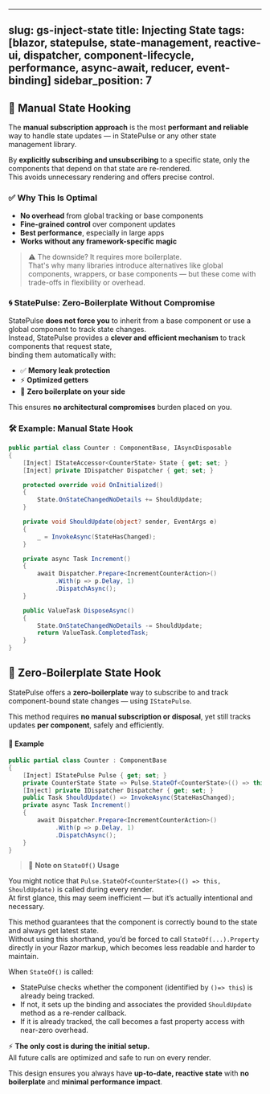 
---
slug: gs-inject-state
title: Injecting State
tags: [blazor, statepulse, state-management, reactive-ui, dispatcher, component-lifecycle, performance, async-await, reducer, event-binding]
sidebar_position: 7
---

## 🎯 Manual State Hooking

The **manual subscription approach** is the most **performant and reliable** way to handle state updates — in StatePulse or any other state management library.

By **explicitly subscribing and unsubscribing** to a specific state, only the components that depend on that state are re-rendered.  
This avoids unnecessary rendering and offers precise control.

### ✅ Why This Is Optimal

- **No overhead** from global tracking or base components
- **Fine-grained control** over component updates
- **Best performance**, especially in large apps
- **Works without any framework-specific magic**

> ⚠️ The downside? It requires more boilerplate.  
> That's why many libraries introduce alternatives like global components, wrappers, or base components — but these come with trade-offs in flexibility or overhead.

### 🌀 StatePulse: Zero-Boilerplate Without Compromise

StatePulse **does not force you** to inherit from a base component or use a global component to track state changes.  
Instead, StatePulse provides a **clever and efficient mechanism** to track components that request state,  
binding them automatically with:

- ✅ **Memory leak protection**
- ⚡ **Optimized getters**
- 🧼 **Zero boilerplate on your side**

This ensures **no architectural compromises** burden placed on you.

### 🛠️ Example: Manual State Hook

```csharp title="Counter.razor.cs"
public partial class Counter : ComponentBase, IAsyncDisposable
{
    [Inject] IStateAccessor<CounterState> State { get; set; }
    [Inject] private IDispatcher Dispatcher { get; set; }

    protected override void OnInitialized()
    {
        State.OnStateChangedNoDetails += ShouldUpdate;
    }

    private void ShouldUpdate(object? sender, EventArgs e)
    {
        _ = InvokeAsync(StateHasChanged);
    }

    private async Task Increment()
    {
        await Dispatcher.Prepare<IncrementCounterAction>()
             .With(p => p.Delay, 1)
             .DispatchAsync();
    }

    public ValueTask DisposeAsync()
    {
        State.OnStateChangedNoDetails -= ShouldUpdate;
        return ValueTask.CompletedTask;
    }
}
```

## 🎯 Zero-Boilerplate State Hook

StatePulse offers a **zero-boilerplate** way to subscribe to and track component-bound state changes — using ```IStatePulse```.

This method requires **no manual subscription or disposal**, yet still tracks updates **per component**, safely and efficiently.

#### 🚀 Example

```csharp title="Counter.razor.cs"
public partial class Counter : ComponentBase
{
    [Inject] IStatePulse Pulse { get; set; }
    private CounterState State => Pulse.StateOf<CounterState>(() => this, ShouldUpdate);
    [Inject] private IDispatcher Dispatcher { get; set; }
    public Task ShouldUpdate() => InvokeAsync(StateHasChanged);
    private async Task Increment()
    {
        await Dispatcher.Prepare<IncrementCounterAction>()
             .With(p => p.Delay, 1)
             .DispatchAsync();
    }
}
```
> 📝 **Note on `StateOf()` Usage**

You might notice that `Pulse.StateOf<CounterState>(() => this, ShouldUpdate)` is called during every render.  
At first glance, this may seem inefficient — but it’s actually intentional and necessary.

This method guarantees that the component is correctly bound to the state and always get latest state.  
Without using this shorthand, you’d be forced to call `StateOf(...).Property` directly in your Razor markup, which becomes less readable and harder to maintain.

When `StateOf()` is called:
- StatePulse checks whether the component (identified by `()=> this`) is already being tracked.
- If not, it sets up the binding and associates the provided `ShouldUpdate` method as a re-render callback.
- If it is already tracked, the call becomes a fast property access with near-zero overhead.

⚡ **The only cost is during the initial setup.**  
All future calls are optimized and safe to run on every render.

This design ensures you always have **up-to-date, reactive state** with **no boilerplate** and **minimal performance impact**.
